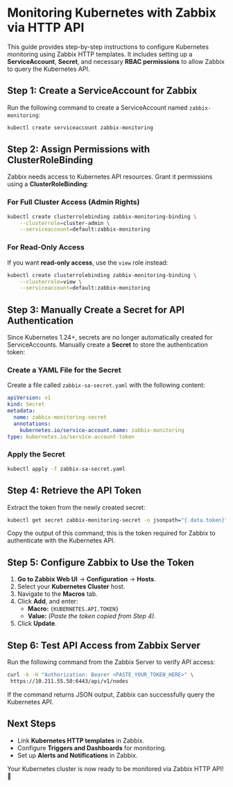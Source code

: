 # Monitoring Kubernetes with Zabbix via HTTP API

This guide provides step-by-step instructions to configure Kubernetes monitoring using Zabbix HTTP templates. It includes setting up a **ServiceAccount**, **Secret**, and necessary **RBAC permissions** to allow Zabbix to query the Kubernetes API.

## **Step 1: Create a ServiceAccount for Zabbix**

Run the following command to create a ServiceAccount named `zabbix-monitoring`:

```bash
kubectl create serviceaccount zabbix-monitoring
```

## **Step 2: Assign Permissions with ClusterRoleBinding**

Zabbix needs access to Kubernetes API resources. Grant it permissions using a **ClusterRoleBinding**:

### **For Full Cluster Access (Admin Rights)**
```bash
kubectl create clusterrolebinding zabbix-monitoring-binding \
    --clusterrole=cluster-admin \
    --serviceaccount=default:zabbix-monitoring
```

### **For Read-Only Access**
If you want **read-only access**, use the `view` role instead:

```bash
kubectl create clusterrolebinding zabbix-monitoring-binding \
    --clusterrole=view \
    --serviceaccount=default:zabbix-monitoring
```

## **Step 3: Manually Create a Secret for API Authentication**

Since Kubernetes 1.24+, secrets are no longer automatically created for ServiceAccounts. Manually create a **Secret** to store the authentication token:

### **Create a YAML File for the Secret**
Create a file called `zabbix-sa-secret.yaml` with the following content:

```yaml
apiVersion: v1
kind: Secret
metadata:
  name: zabbix-monitoring-secret
  annotations:
    kubernetes.io/service-account.name: zabbix-monitoring
type: kubernetes.io/service-account-token
```

### **Apply the Secret**
```bash
kubectl apply -f zabbix-sa-secret.yaml
```

## **Step 4: Retrieve the API Token**

Extract the token from the newly created secret:

```bash
kubectl get secret zabbix-monitoring-secret -o jsonpath="{.data.token}" | base64 --decode
```

Copy the output of this command; this is the token required for Zabbix to authenticate with the Kubernetes API.

## **Step 5: Configure Zabbix to Use the Token**

1. **Go to Zabbix Web UI** → **Configuration** → **Hosts**.
2. Select your **Kubernetes Cluster** host.
3. Navigate to the **Macros** tab.
4. Click **Add**, and enter:
   - **Macro:** `{KUBERNETES.API.TOKEN}`
   - **Value:** *(Paste the token copied from Step 4)*.
5. Click **Update**.

## **Step 6: Test API Access from Zabbix Server**

Run the following command from the Zabbix Server to verify API access:

```bash
curl -k -H "Authorization: Bearer <PASTE_YOUR_TOKEN_HERE>" \
 https://10.211.55.50:6443/api/v1/nodes
```

If the command returns JSON output, Zabbix can successfully query the Kubernetes API.

## **Next Steps**
- Link **Kubernetes HTTP templates** in Zabbix.
- Configure **Triggers and Dashboards** for monitoring.
- Set up **Alerts and Notifications** in Zabbix.

Your Kubernetes cluster is now ready to be monitored via Zabbix HTTP API! 🎉

